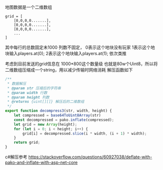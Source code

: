 地图数据是一个二维数组
```
grid = [
    [0,0,0,0.......],
    [0,0,0,0.......],
    [0,0,0,0.......],
    ...
]
```
其中每行的总数固定未1000
列数不固定，
0表示这个地块没有玩家
1表示这个地块输入players.at(0);
2表示这个地块输入players.at(1);
依次类推


考虑到目前发送的grid信息在 1000*800这个数量级 也就是80w个Uint8，所以将二维数组压缩成一个string，用以减少传输时网络消耗 解压函数如下

```javascript
/**
 * 数据解压
 * @param str 压缩后的字符串
 * @param width 行数
 * @param height 列数
 * @returns {uint[][]} 解压后的二维数组
 */
export function decompress3(str, width, height) {
    let compressed = base64ToUint8Array(str)
    const decompressed = pako.inflate(compressed);
    let grid = new Array(height);
    for (let i = 0; i < height; i++) {
        grid[i] = decompressed.slice(i * width, (i + 1) * width);
    }
    return grid;
}
```

c#解压参考
https://stackoverflow.com/questions/60927038/deflate-with-pako-and-inflate-with-asp-net-core